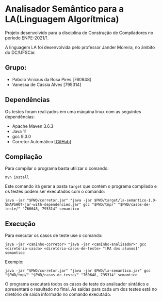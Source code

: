 # Analisador Semântico para a LA(Linguagem Algorítmica)
Projeto desenvolvido para a disciplina de Construção de Compiladores no período ENPE-2021/1.

A linguagem LA foi desenvolvida pelo professor Jander Moreira, no âmbito do DC/UFSCar.

## Grupo:
- Pabolo Vinícius da Rosa Pires \[760648\]
- Vanessa de Cássia Alves  \[795314\]

## Dependências
Os testes foram realizados em uma máquina linux com as seguintes dependências:

- Apache Maven 3.6.3
- Java 11
- gcc 9.3.0
- Corretor Automático [[GitHub]](https://github.com/dlucredio/compiladores-corretor-automatico)


## Compilação
Para compilar o programa basta utilizar o comando:

```
mvn install
```

Este comando irá gerar a pasta `target` que contém o programa compilado e os testes podem ser executados com o comando:

```
java -jar "$PWD/corretor.jar" "java -jar $PWD/target/la-semantico-1.0-SNAPSHOT-jar-with-dependencies.jar" gcc "$PWD/tmp/" "$PWD/casos-de-teste/" "760648, 795314" semantico
```

## Execução
Para executar os casos de teste use o comando:

```
java -jar <caminho-corretor> "java -jar <caminho-analisador>" gcc <diretório-saida> <diretório-casos-de-teste> "[RA dos alunos]" semantico
```

Exemplo:

```
java -jar "$PWD/corretor.jar" "java -jar $PWD/la-semantico.jar" gcc "$PWD/tmp/" "$PWD/casos-de-teste/" "760648, 795314" semantico
```

O programa executará todos os casos de teste do analisador sintático e apresentará o resultado no final.
As saídas para cada um dos testes está no diretório de saída informado no comando executado.
